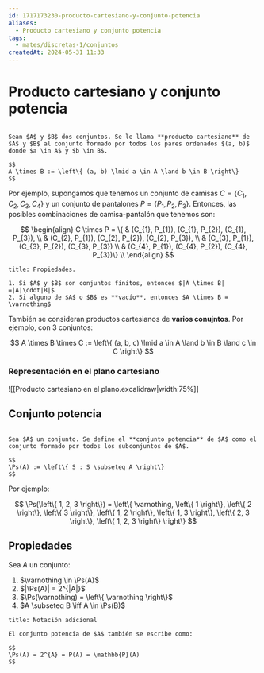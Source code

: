 ```yaml
---
id: 1717173230-producto-cartesiano-y-conjunto-potencia
aliases:
  - Producto cartesiano y conjunto potencia
tags:
  - mates/discretas-1/conjuntos
createdAt: 2024-05-31 11:33
---
```


# Producto cartesiano y conjunto potencia

```ad-definition

Sean $A$ y $B$ dos conjuntos. Se le llama **producto cartesiano** de $A$ y $B$ al conjunto formado por todos los pares ordenados $(a, b)$ donde $a \in A$ y $b \in B$.

$$
A \times B := \left\{ (a, b) \lmid a \in A \land b \in B \right\}
$$

```

Por ejemplo, supongamos que tenemos un conjunto de camisas $C = \left\{ C_{1}, C_{2}, C_{3}, C_{4} \right\}$ y un conjunto de pantalones $P = \left\{ P_{1}, P_{2}, P_{3} \right\}$. Entonces, las posibles combinaciones de camisa-pantalón que tenemos son:

$$
\begin{align}
C \times P = \{ & (C_{1}, P_{1}), (C_{1}, P_{2}), (C_{1}, P_{3}), \\
& (C_{2}, P_{1}), (C_{2}, P_{2}), (C_{2}, P_{3}),  \\
& (C_{3}, P_{1}), (C_{3}, P_{2}), (C_{3}, P_{3}) \\
& (C_{4}, P_{1}), (C_{4}, P_{2}), (C_{4}, P_{3})\} \\
\end{align}
$$

```ad-proposition
title: Propiedades.

1. Si $A$ y $B$ son conjuntos finitos, entonces $|A \times B| =|A|\cdot|B|$
2. Si alguno de $A$ o $B$ es **vacío**, entonces $A \times B = \varnothing$

```

También se consideran productos cartesianos de **varios conujntos**. Por ejemplo, con 3 conjuntos:

$$
A \times B \times C := \left\{ (a, b, c) \lmid a \in A \land b \in B \land c \in C \right\}
$$

### Representación en el plano cartesiano

![[Producto cartesiano en el plano.excalidraw|width:75%]]

## Conjunto potencia

```ad-definition

Sea $A$ un conjunto. Se define el **conjunto potencia** de $A$ como el conjunto formado por todos los subconjuntos de $A$.

$$
\Ps(A) := \left\{ S : S \subseteq A \right\}
$$

```

Por ejemplo:

$$
\Ps(\left\{ 1, 2, 3 \right\}) = \left\{ \varnothing, \left\{ 1 \right\}, \left\{ 2 \right\}, \left\{ 3 \right\}, \left\{ 1, 2 \right\}, \left\{ 1, 3 \right\}, \left\{ 2, 3 \right\}, \left\{ 1, 2, 3 \right\} \right\}
$$

## Propiedades

Sea $A$ un conjunto:

1. $\varnothing \in \Ps(A)$
2. $|\Ps(A)| = 2^{|A|}$
3. $\Ps(\varnothing) = \left\{ \varnothing \right\}$
4. $A \subseteq B \iff A \in \Ps(B)$

```ad-note
title: Notación adicional

El conjunto potencia de $A$ también se escribe como:

$$
\Ps(A) = 2^{A} = P(A) = \mathbb{P}(A)
$$

```

